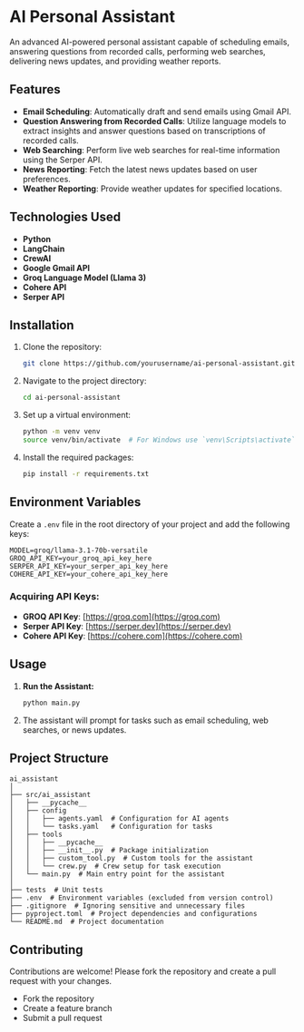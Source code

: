 # AI Personal Assistant

An advanced AI-powered personal assistant capable of scheduling emails, answering questions from recorded calls, performing web searches, delivering news updates, and providing weather reports.

## Features

- **Email Scheduling**: Automatically draft and send emails using Gmail API.
- **Question Answering from Recorded Calls**: Utilize language models to extract insights and answer questions based on transcriptions of recorded calls.
- **Web Searching**: Perform live web searches for real-time information using the Serper API.
- **News Reporting**: Fetch the latest news updates based on user preferences.
- **Weather Reporting**: Provide weather updates for specified locations.

## Technologies Used

- **Python**
- **LangChain**
- **CrewAI**
- **Google Gmail API**
- **Groq Language Model (Llama 3)**
- **Cohere API**
- **Serper API**

## Installation

1. Clone the repository:
   ```bash
   git clone https://github.com/yourusername/ai-personal-assistant.git
   ```
2. Navigate to the project directory:
   ```bash
   cd ai-personal-assistant
   ```
3. Set up a virtual environment:
   ```bash
   python -m venv venv
   source venv/bin/activate  # For Windows use `venv\Scripts\activate`
   ```
4. Install the required packages:
   ```bash
   pip install -r requirements.txt
   ```

## Environment Variables

Create a `.env` file in the root directory of your project and add the following keys:

```plaintext
MODEL=groq/llama-3.1-70b-versatile
GROQ_API_KEY=your_groq_api_key_here
SERPER_API_KEY=your_serper_api_key_here
COHERE_API_KEY=your_cohere_api_key_here
```

### Acquiring API Keys:
- **GROQ API Key**: [https://groq.com](https://groq.com)
- **Serper API Key**: [https://serper.dev](https://serper.dev)
- **Cohere API Key**: [https://cohere.com](https://cohere.com)

## Usage

1. **Run the Assistant:**
   ```bash
   python main.py
   ```
2. The assistant will prompt for tasks such as email scheduling, web searches, or news updates.

## Project Structure

```
ai_assistant
│
├── src/ai_assistant
│   ├── __pycache__
│   ├── config
│   │   ├── agents.yaml  # Configuration for AI agents
│   │   └── tasks.yaml   # Configuration for tasks
│   ├── tools
│   │   ├── __pycache__
│   │   ├── __init__.py  # Package initialization
│   │   ├── custom_tool.py  # Custom tools for the assistant
│   │   └── crew.py  # Crew setup for task execution
│   └── main.py  # Main entry point for the assistant
│
├── tests  # Unit tests
├── .env  # Environment variables (excluded from version control)
├── .gitignore  # Ignoring sensitive and unnecessary files
├── pyproject.toml  # Project dependencies and configurations
└── README.md  # Project documentation
```
## Contributing
Contributions are welcome! Please fork the repository and create a pull request with your changes.
- Fork the repository
- Create a feature branch
- Submit a pull request
